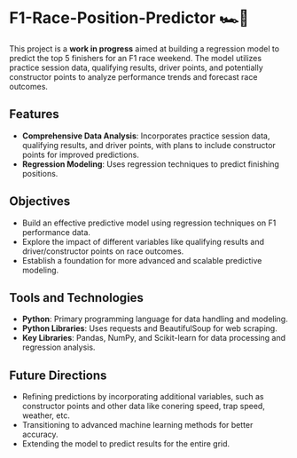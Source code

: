 # F1-Race-Position-Predictor 🏎️🏁

This project is a **work in progress** aimed at building a regression model to predict the top 5 finishers for an F1 race weekend. The model utilizes practice session data, qualifying results, driver points, and potentially constructor points to analyze performance trends and forecast race outcomes.

## Features
- **Comprehensive Data Analysis**: Incorporates practice session data, qualifying results, and driver points, with plans to include constructor points for improved predictions.
- **Regression Modeling**: Uses regression techniques to predict finishing positions.

## Objectives
- Build an effective predictive model using regression techniques on F1 performance data.
- Explore the impact of different variables like qualifying results and driver/constructor points on race outcomes.
- Establish a foundation for more advanced and scalable predictive modeling.

## Tools and Technologies
- **Python**: Primary programming language for data handling and modeling.
- **Python Libraries**: Uses requests and BeautifulSoup for web scraping.
- **Key Libraries**: Pandas, NumPy, and Scikit-learn for data processing and regression analysis.

## Future Directions
- Refining predictions by incorporating additional variables, such as constructor points and other data like conering speed, trap speed, weather, etc.
- Transitioning to advanced machine learning methods for better accuracy.
- Extending the model to predict results for the entire grid.
